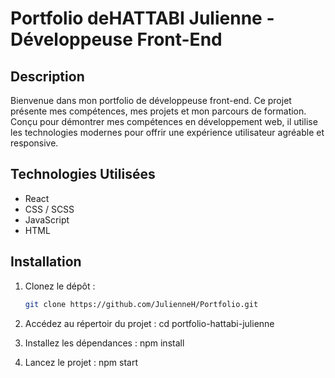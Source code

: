 # Portfolio deHATTABI Julienne - Développeuse Front-End

## Description

Bienvenue dans mon portfolio de développeuse front-end. Ce projet présente mes compétences, mes projets et mon parcours de formation. Conçu pour démontrer mes compétences en développement web, il utilise les technologies modernes pour offrir une expérience utilisateur agréable et responsive.

## Technologies Utilisées

- React
- CSS / SCSS
- JavaScript
- HTML

## Installation

1. Clonez le dépôt :

   ```bash
   git clone https://github.com/JulienneH/Portfolio.git

   ```

2. Accédez au répertoir du projet :
   cd portfolio-hattabi-julienne

3. Installez les dépendances :
   npm install

4. Lancez le projet :
   npm start
